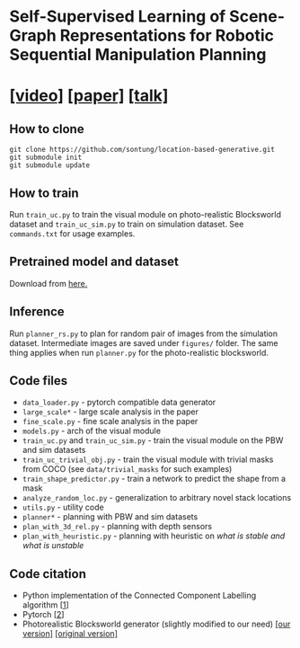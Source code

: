 # Self-Supervised Learning of Scene-Graph Representations for Robotic Sequential Manipulation Planning
# [[video]](https://youtu.be/JZ4FepUo6TY) [[paper]](https://drive.google.com/file/d/1Pe_5WDbMg9UsaPR5GWXJKut7E1c5Vgw-/view) [[talk]](https://youtu.be/pHGppsmcnx4)

## How to clone
````
git clone https://github.com/sontung/location-based-generative.git
git submodule init
git submodule update
````

## How to train
Run `train_uc.py` to train the visual module on photo-realistic Blocksworld dataset 
and `train_uc_sim.py` to train on simulation dataset. See 
`commands.txt` for usage examples.

## Pretrained model and dataset
Download from [here.](https://drive.google.com/drive/folders/1AoN8AmgMhqEvgHEJZ83iG25N-L4TJa1p?usp=sharing)

## Inference
Run `planner_rs.py` to plan for random pair of images from the simulation dataset.
 Intermediate
images are saved under `figures/` folder. The same thing applies
when run `planner.py` for the photo-realistic blocksworld. 

## Code files
- `data_loader.py` - pytorch compatible data generator
- `large_scale*` - large scale analysis in the paper
- `fine_scale.py` - fine scale analysis in the paper  
- `models.py` - arch of the visual module
- `train_uc.py` and `train_uc_sim.py` - train the visual module on the PBW and sim datasets
- `train_uc_trivial_obj.py` - train the visual module with trivial masks from COCO (see `data/trivial_masks` for such examples)
- `train_shape_predictor.py` - train a network to predict the shape from a mask
- `analyze_random_loc.py` - generalization to arbitrary novel stack locations
- `utils.py` - utility code
- `planner*` - planning with PBW and sim datasets  
- `plan_with_3d_rel.py` - planning with depth sensors
- `plan_with_heuristic.py` - planning with heuristic on *what is stable and what is unstable*

## Code citation
- Python implementation of the Connected Component Labelling algorithm [[1](https://github.com/jacklj/ccl)]
- Pytorch [[2](https://pytorch.org/)]
- Photorealistic Blocksworld generator (slightly modified to our need) [[our version]](https://github.com/sontung/photorealistic-blocksworld) [[original version]](https://github.com/IBM/photorealistic-blocksworld)
